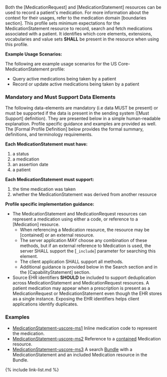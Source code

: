 Both the [MedicationRequest] and [MedicationStatement] resources can be used to record a patient's medication.  For more information about the context for their usages, refer to the medication domain [boundaries section].  This profile sets minimum expectations for the MedicationStatement resource to record, search and fetch medications associated with a patient. It identifies which core elements, extensions, vocabularies and value sets **SHALL** be present in the resource when using this profile.

**Example Usage Scenarios:**

The following are example usage scenarios for the
US Core-MedicationStatement profile:

-   Query active medications being taken by a patient
-   Record or update active medications being taken by a patient

### Mandatory and Must Support Data Elements


The following data-elements are mandatory (i.e data MUST be present) or must be supported if the data is present in the sending system ([Must Support] definition). They are presented below in a simple human-readable explanation.  Profile specific guidance and examples are provided as well.  The [Formal Profile Definition] below provides the  formal summary, definitions, and  terminology requirements.  

**Each MedicationStatement must have:**

1.  a status
1.  a medication
1.  an assertion date
1.  a patient

**Each MedicationStatement must support:**

1. the time medication was taken
2. whether the MedicationStatement was derived from another resource

**Profile specific implementation guidance:**

*  The MedicationStatement and MedicationRequest resources can represent a medication using either a code, or reference to a [Medication] resource.
    *  When referencing a Medication resource,  the resource may be [contained] or an external resource.
    *  The server application MAY choose any combination of these methods, but if an external reference to Medication is used, the server SHALL support the [`_include`] parameter for searching this element.
    *  The client application SHALL support all methods.  
    *  Additional guidance is provided below in the Search section and in the [CapabilityStatement] section.
*  Source EHR identifiers **SHOULD** be included to support deduplication across MedicationStatement and MedicationRequest resources. A patient medication may appear when a prescription is present as a MedicationRequest or MedicationStatement even though the EHR stores as a single instance. Exposing the EHR identifiers helps client applications identify duplicates.

### Examples

- [MedicationStatement-uscore-ms1](MedicationStatement-uscore-ms1.html) Inline medication code to represent the medication.
- [MedicationStatement-uscore-ms2](MedicationStatement-uscore-ms2.html) Reference to a [contained]({{site.data.fhir.path}}references.html#contained) Medication resource.
- [MedicationStatement-uscore-ms3](Bundle-uscore-ms3.html) A search [Bundle]({{site.data.fhir.path}}bundle.html) with a MedicationStatement and an included Medication resource in the Bundle.

{% include link-list.md %}
